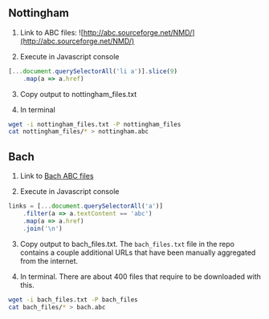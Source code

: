 ## Nottingham

1. Link to ABC files: ![http://abc.sourceforge.net/NMD/](http://abc.sourceforge.net/NMD/)

2. Execute in Javascript console

```js
[...document.querySelectorAll('li a')].slice(9)
    .map(a => a.href)
```

3. Copy output to nottingham_files.txt

4. In terminal

```bash
wget -i nottingham_files.txt -P nottingham_files
cat nottingham_files/* > nottingham.abc
```

## Bach

1. Link to [Bach ABC files](http://trillian.mit.edu/~jc/cgi/abc/tunefind?P=Johann&find=FIND&m=title&W=wide&scale=0.70&limit=1000&thresh=5&fmt=single&V=1&Tsel=tune&Nsel=0)

2. Execute in Javascript console

```js
links = [...document.querySelectorAll('a')]
    .filter(a => a.textContent == 'abc')
    .map(a => a.href)
    .join('\n')
```

3. Copy output to bach_files.txt. The `bach_files.txt` file in the repo contains a couple additional URLs that have been manually aggregated from the internet. 

4. In terminal. There are about 400 files that require to be downloaded with this.
```bash
wget -i bach_files.txt -P bach_files
cat bach_files/* > bach.abc
```